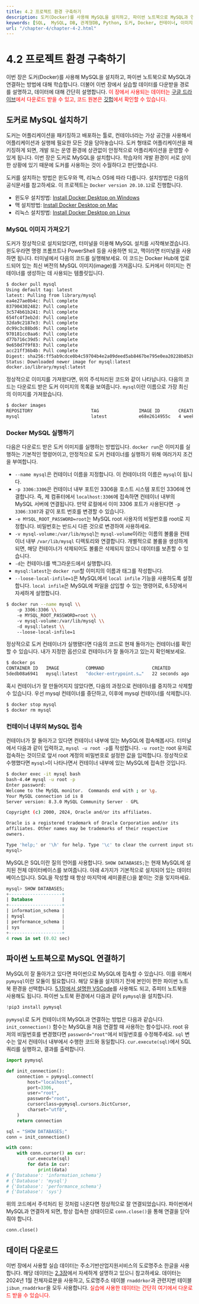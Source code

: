 ```yaml
---
title: 4.2 프로젝트 환경 구축하기
description: 도커(Docker)를 사용해 MySQL을 설치하고, 파이썬 노트북으로 MySQL과 연결하는 방법에 대해 학습합니다.
keywords: [SQL,  MySQL, DB, 관계형DB, Python, 도커, Docker, 컨테이너, 이미지]
url: "/chapter-4/chapter-4-2.html"
---
```


# 4.2 프로젝트 환경 구축하기

이번 장은 도커(Docker)를 사용해 MySQL을 설치하고, 파이썬 노트북으로 MySQL과 연결하는 방법에 대해 학습합니다. 더불어 이번 장에서 실습할 데이터를 다운받을 경로를 설명하고, 데이터에 대해 간단히 설명합니다. <span style="color: red">이 장에서 사용되는 데이터는 [구글 드라이브](https://drive.google.com/drive/folders/1l5TRq-lcdlhWHmhAk6KFwPY7wP4BfAUL?usp=drive_link)에서 다운로드 받을 수 있고, 코드 원본은 [깃헙](https://github.com/hike-lab/address-data-guide/tree/main/code/chapter-6)에서 확인할 수 있습니다.</span>

## 도커로 MySQL 설치하기

도커는 어플리케이션을 패키징하고 배포하는 툴로, 컨테이너라는 가상 공간을 사용해서 어플리케이션과 실행헤 필요한 모든 것을 담아놓습니다. 도커 형태로 어플리케이션을 패키징하게 되면, 개발 또는 운영 환경에 상관없이 안정적으로 어플리케이션을 운영할 수 있게 됩니다. 이번 장은 도커로 MySQL을 설치합니다. 학습자의 개발 환경이 서로 상이한 상황에 있기 때문에 도커를 사용하는 것이 수월하다고 판단했습니다.

도커를 설치하는 방법은 윈도우와 맥, 리눅스 OS에 따라 다릅니다. 설치방법은 다음의 공식문서를 참고하세요. 이 프로젝트는 `Docker version 20.10.12`로 진행합니다.

- 윈도우 설치방법: [Install Docker Desktop on Windows](https://docs.docker.com/desktop/install/windows-install/)
- 맥 설치방법: [Install Docker Desktop on Mac](https://docs.docker.com/desktop/install/mac-install/)
- 리눅스 설치방법: [Install Docker Desktop on Linux](https://docs.docker.com/desktop/install/linux-install/)

### MySQL 이미지 가져오기

도커가 정상적으로 설치되었다면, 터미널을 이용해 MySQL 설치를 시작해보겠습니다. 윈도우라면 명령 프롬프트나 PowerShell 등을 사용하면 되고, 맥이라면 터미널을 사용하면 됩니다. 터미널에서 다음의 코드를 실행해보세요. 이 코드는 Docker Hub에 업로드되어 있는 최신 버전의 MySQL 이미지(image)를 가져옵니다. 도커에서 이미지는 컨테이너를 생성하는 데 사용되는 템플릿입니다.

```bash
$ docker pull mysql
Using default tag: latest
latest: Pulling from library/mysql
ea4e27ae0b4c: Pull complete
837904302482: Pull complete
3c574b61b241: Pull complete
654fc4f3eb2d: Pull complete
32da9c2187e3: Pull complete
dc99c3c88bd6: Pull complete
970181cc0aa6: Pull complete
d77b716c39d5: Pull complete
9e650d7f9f83: Pull complete
acc21ff36b4b: Pull complete
Digest: sha256:ff5ab9cdce0b4c59704b4e2a09deed5ab8467be795e0ea20228b8528f53fcf82
Status: Downloaded newer image for mysql:latest
docker.io/library/mysql:latest
```

정상적으로 이미지를 가져왔다면, 위의 주석처리된 코드와 같이 나타납니다. 다음의 코드는 다운로드 받은 도커 이미지의 목록을 보여줍니다. `mysql`이란 이름으로 가장 최신의 이미지를 가져왔습니다.

```bash
$ docker images
REPOSITORY                      TAG               IMAGE ID       CREATED         SIZE
mysql                           latest            e68e2614955c   4 weeks ago     638MB
```

### Docker MySQL 실행하기

다음은 다운로드 받은 도커 이미지를 실행하는 방법입니다. `docker run`은 이미지를 실행하는 기본적인 명령어이고, 안정적으로 도커 컨테이너를 실행하기 위해 여러가지 조건을 부여합니다.

- `--name mysql`은 컨테이너 이름을 지정합니다. 이 컨테이너의 이름은 `mysql`이 됩니다.
- `-p 3306:3306`은 컨테이너 내부 포트인 3306을 호스트 시스템 포트인 3306에 연결합니다. 즉, 제 컴퓨터에서 `localhost:3306`에 접속하면 컨테이너 내부의 MySQL 서버에 연결됩니다. 만약 로컬에서 이미 3306 포트가 사용된다면 `-p 3306:3307`과 같이 포트 번호를 변경할 수 있습니다.
- `-e MYSQL_ROOT_PASSWORD=root`는 MySQL root 사용자의 비밀번호를 root로 지정합니다. 비밀번호는 반드시 다른 것으로 변경하여 사용하세요.
- `-v mysql-volume:/var/lib/mysql`는 `mysql-volume`이라는 이름의 볼륨을 컨테이너 내부 `/var/lib/mysql` 디렉토리와 연결합니다. 개별적으로 볼륨을 생성하게 되면, 해당 컨테이너가 삭제되어도 볼륨은 삭제되지 않으니 데이터를 보존할 수 있습니다.
- `-d`는 컨테이너를 백그라운드에서 실행합니다.
- `mysql:latest`는 `docker run`할 이미지의 이름과 태그를 작성합니다.
- `--loose-local-infile=1`은 MySQL에서 `local infile` 기능을 사용하도록 설정합니다. `local infile`은 MySQL에 파일을 삽입할 수 있는 명령어로, 6.5장에서 자세하게 설명합니다.

```bash
$ docker run --name mysql \\
    -p 3306:3306 \\
    -e MYSQL_ROOT_PASSWORD=root \\
    -v mysql-volume:/var/lib/mysql \\
    -d mysql:latest \\
    --loose-local-infile=1
```

정상적으로 도커 컨테이너가 실행됐다면 다음의 코드로 현재 돌아가는 컨테이너를 확인할 수 있습니다. 내가 지정한 옵션으로 컨테이너가 잘 돌아가고 있는지 확인해보세요.

```bash
$ docker ps
CONTAINER ID   IMAGE          COMMAND                  CREATED          STATUS          PORTS                               NAMES
5dedb08a6941   mysql:latest   "docker-entrypoint.s…"   22 seconds ago   Up 22 seconds   0.0.0.0:3306->3306/tcp, 33060/tcp   mysql
```

혹시 컨테이너가 잘 만들어지지 않았다면, 다음의 과정으로 컨테이너를 중지하고 삭제할 수 있습니다. 우선 mysql 컨테이너를 중단하고, 이후에 mysql 컨테이너를 삭제합니다.

```bash
$ docker stop mysql
$ docker rm mysql
```

### 컨테이너 내부의 MySQL 접속

컨테이너가 잘 돌아가고 있다면 컨테이너 내부에 있는 MySQL에 접속해봅시다. 터미널에서 다음과 같이 입력하고, `mysql -u root -p`를 작성합니다. `-u root`는 root 유저로 접속하는 것이므로 앞서 root 계정의 비밀번호로 설정한 값을 입력합니다. 정상적으로 수행했다면 `mysql>`이 나타나면서 컨테이너 내부에 있는 MySQL에 접속한 것입니다.

```bash
$ docker exec -it mysql bash
bash-4.4# mysql -u root -p
Enter password:
Welcome to the MySQL monitor.  Commands end with ; or \g.
Your MySQL connection id is 8
Server version: 8.3.0 MySQL Community Server - GPL

Copyright (c) 2000, 2024, Oracle and/or its affiliates.

Oracle is a registered trademark of Oracle Corporation and/or its
affiliates. Other names may be trademarks of their respective
owners.

Type 'help;' or '\h' for help. Type '\c' to clear the current input statement.\
mysql>
```

MySQL은 SQL이란 질의 언어를 사용합니다. `SHOW DATABASES;`는 현재 MySQL에 설치된 전체 데이터베이스를 보여줍니다. 아래 4가지가 기본적으로 설치되어 있는 데이터베이스입니다. SQL을 작성할 때 항상 마지막에 세미콜론(;)을 붙이는 것을 잊지마세요.

```sql
mysql> SHOW DATABASES;
+--------------------+
| Database           |
+--------------------+
| information_schema |
| mysql              |
| performance_schema |
| sys                |
+--------------------+
4 rows in set (0.02 sec)
```

## 파이썬 노트북으로 MySQL 연결하기

MySQL이 잘 돌아가고 있다면 파이썬으로 MySQL에 접속할 수 있습니다. 이를 위해서 `pymysql`이란 모듈이 필요합니다. 해당 모듈을 설치하기 전에 본인이 편한 파이썬 노트북 환경을 선택합니다. [5.1장에서 설명한 VSCode](/contents/chapter-5/chapter-5-1.md)를 사용해도 되고, 쥬피터 노트북을 사용해도 됩니다. 파이썬 노트북 환경에서 다음과 같이 `pymysql`을 설치합니다.

```py
!pip3 install pymysql
```

`pymysql`로 도커 컨테이너의 MySQL과 연결하는 방법은 다음과 같습니다. `init_connection()` 함수는 MySQL을 처음 연결할 때 사용하는 함수입니다. root 유저의 비밀번호를 변경했다면 `password="root"`에서 비밀번호를 수정해주세요. `sql` 변수는 앞서 컨테이너 내부에서 수행한 코드와 동일합니다. `cur.execute(sql)`에서 SQL 쿼리를 실행하고, 결과를 출력합니다.

```py
import pymysql

def init_connection():
    connection = pymysql.connect(
        host="localhost",
        port=3306,
        user="root",
        password="root",
        cursorclass=pymysql.cursors.DictCursor,
        charset="utf8",
    )
    return connection

sql = "SHOW DATABASES;"
conn = init_connection()

with conn:
    with conn.cursor() as cur:
        cur.execute(sql)
        for data in cur:
            print(data)
# {'Database': 'information_schema'}
# {'Database': 'mysql'}
# {'Database': 'performance_schema'}
# {'Database': 'sys'}
```

위의 코드에서 주석처리 된 것처럼 나온다면 정상적으로 잘 연결되었습니다. 파이썬에서 MySQL과 연결하게 되면, 항상 접속한 상태이므로 `conn.close()`을 통해 연결을 닫아줘야 합니다.

```py
conn.close()
```

## 데이터 다운로드

이번 장에서 사용할 실습 데이터는 주소기반산업지원서비스의 도로명주소 한글을 사용합니다. 해당 데이터는 [2.3장](/contents/chapter-2/chapter-2-3.md)에서 자세하게 설명하고 있으니 참고하세요. 데이터는 2024년 1월 전체자료분을 사용하고, 도로명주소 테이블 `rnaddrkor`과 관련지번 테이블 `jibun_rnaddrkor`을 모두 사용합니다. <span style="color:red">실습에 사용한 데이터는 간단히 여기에서 다운로드 받을 수 있습니다.</span>

